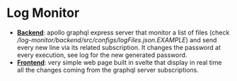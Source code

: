 # Log Monitor

- **[Backend](/backend)**: apollo graphql express server that monitor a list of files (check */log-monitor/backend/src/configs/logFiles.json.EXAMPLE*) and send every new line via its related subscription. It changes the password at every execution, see log for the new generated password.
- **[Frontend](/frontend)**: very simple web page built in svelte that display in real time all the changes coming from the graphql server subscriptions.